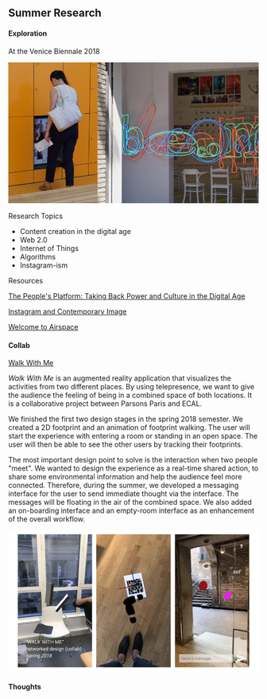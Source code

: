 ## Summer Research
#### Exploration
At the Venice Biennale 2018

![alt text](Assets/biennale.png "Biennale 2018")

Research Topics
* Content creation in the digital age
* Web 2.0
* Internet of Things
* Algorithms
* Instagram-ism

Resources

[The People's Platform: Taking Back Power and Culture in the Digital Age](https://www.amazon.com/Peoples-Platform-Taking-Culture-Digital/dp/0805093567)

[Instagram and Contemporary Image](http://manovich.net/content/04-projects/148-instagram-and-contemporary-image/instagram_book_manovich.pdf)

[Welcome to Airspace](https://www.theverge.com/2016/8/3/12325104/airbnb-aesthetic-global-minimalism-startup-gentrification)

#### Collab 
[Walk With Me](https://github.com/nathanvogel/walk-with-me)

*Walk With Me* is an augmented reality application that visualizes the activities from two different places. By using telepresence, we want to give the audience the feeling of being in a combined space of both locations. It is a collaborative project between Parsons Paris and ECAL. 

We finished the first two design stages in the spring 2018 semester. We created a 2D footprint and an animation of footprint walking. The user will start the experience with entering a room or standing in an open space. The user will then be able to see the other users by tracking their footprints. 

The most important design point to solve is the interaction when two people "meet". We wanted to design the experience as a real-time shared action, to share some environmental information and help the audience feel more connected. Therefore, during the summer, we developed a messaging interface for the user to send immediate thought via the interface. The messages will be floating in the air of the combined space. We also added an on-boarding interface and an empty-room interface as an enhancement of the overall workflow. 

![alt text](Assets/walkwithme.png "Walk With Me")
#### Thoughts